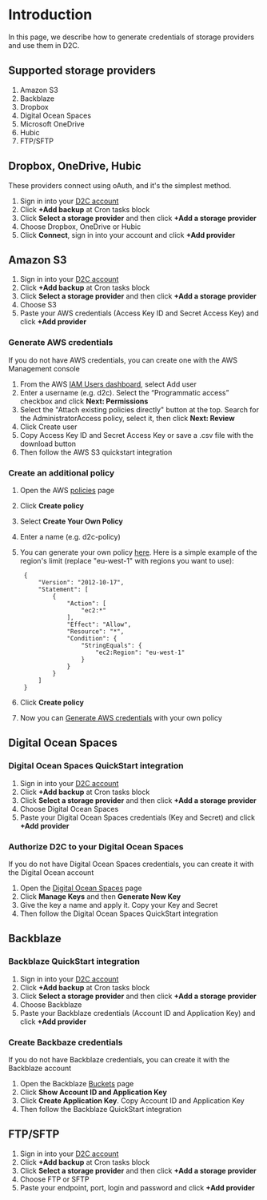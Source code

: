 # Introduction

In this page, we describe how to generate credentials of storage providers and use them in D2C.

## Supported storage providers

1. Amazon S3
2. Backblaze
3. Dropbox
4. Digital Ocean Spaces
5. Microsoft OneDrive
6. Hubic
7. FTP/SFTP

## Dropbox, OneDrive, Hubic

These providers connect using oAuth, and it's the simplest method.

1. Sign in into your [D2C account](https://panel.d2c.io/account/login)
2. Click **+Add backup** at Cron tasks block
3. Click **Select a storage provider** and then click **+Add a storage provider**
4. Choose Dropbox, OneDrive or Hubic
5. Click **Connect**, sign in into your account and click **+Add provider**

## Amazon S3

1. Sign in into your [D2C account](https://panel.d2c.io/account/login)
2. Click **+Add backup** at Cron tasks block
3. Click **Select a storage provider** and then click **+Add a storage provider**
4. Choose S3
5. Paste your AWS credentials (Access Key ID and Secret Access Key) and click **+Add provider**

### Generate AWS credentials

If you do not have AWS credentials, you can create one with the AWS Management console

1. From the AWS [IAM Users dashboard](https://console.aws.amazon.com/iam/home?#/users), select Add user
2. Enter a username (e.g. d2c). Select the “Programmatic access” checkbox and click **Next: Permissions**
3. Select the "Attach existing policies directly" button at the top. Search for the AdministratorAccess policy, select it, then click **Next: Review**
4. Click Create user
5. Copy Access Key ID and Secret Access Key or save a .csv file with the download button
6. Then follow the AWS S3 quickstart integration

### Create an additional policy

1. Open the AWS [policies](https://console.aws.amazon.com/iam/home?#/policies) page
2. Click **Create policy**
3. Select **Create Your Own Policy**
4. Enter a name (e.g. d2c-policy)
5. You can generate your own policy [here](https://awspolicygen.s3.amazonaws.com). Here is a simple example of the region's limit (replace "eu-west-1" with regions you want to use):

        {
            "Version": "2012-10-17",
            "Statement": [
                {
                    "Action": [
                        "ec2:*"
                    ],
                    "Effect": "Allow",
                    "Resource": "*",
                    "Condition": {
                        "StringEquals": {
                            "ec2:Region": "eu-west-1"
                        }
                    }
                }
            ]
        }

6. Click **Create policy**
7. Now you can [Generate AWS credentials](/getting-started/cloud-providers/#generate-aws-credentials) with your own policy

## Digital Ocean Spaces

### Digital Ocean Spaces QuickStart integration

1. Sign in into your [D2C account](https://panel.d2c.io/account/login)
2. Click **+Add backup** at Cron tasks block
3. Click **Select a storage provider** and then click **+Add a storage provider**
4. Choose Digital Ocean Spaces
5. Paste your Digital Ocean Spaces credentials (Key and Secret) and click **+Add provider**

### Authorize D2C to your Digital Ocean Spaces

If you do not have Digital Ocean Spaces credentials, you can create it with the Digital Ocean account

1. Open the [Digital Ocean Spaces](https://cloud.digitalocean.com/spaces) page
2. Click **Manage Keys** and then **Generate New Key**
3. Give the key a name and apply it. Copy your Key and Secret
4. Then follow the Digital Ocean Spaces QuickStart integration

## Backblaze

### Backblaze QuickStart integration

1. Sign in into your [D2C account](https://panel.d2c.io/account/login)
2. Click **+Add backup** at Cron tasks block
3. Click **Select a storage provider** and then click **+Add a storage provider**
4. Choose Backblaze
5. Paste your Backblaze credentials (Account ID and Application Key) and click **+Add provider**

### Create Backbaze credentials

If you do not have Backblaze credentials, you can create it with the Backblaze account

1. Open the Backblaze [Buckets](https://secure.backblaze.com/b2_buckets.htm) page
2. Click **Show Account ID and Application Key**
3. Click **Create Application Key**. Copy Account ID and Application Key
4. Then follow the Backblaze QuickStart integration

## FTP/SFTP

1. Sign in into your [D2C account](https://panel.d2c.io/account/login)
2. Click **+Add backup** at Cron tasks block
3. Click **Select a storage provider** and then click **+Add a storage provider**
4. Choose FTP or SFTP
5. Paste your endpoint, port, login and password and click **+Add provider**
